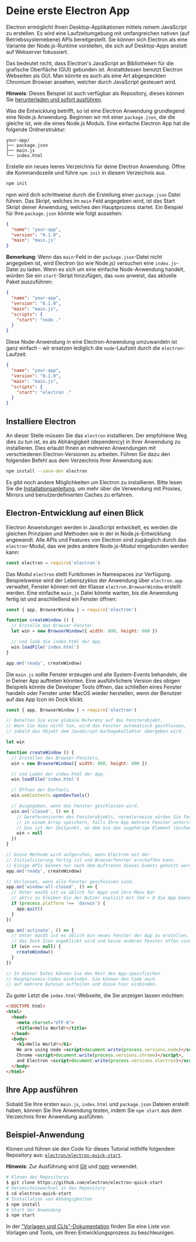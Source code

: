 # Deine erste Electron App

Electron ermöglicht Ihnen Desktop-Applikationen mittels reinem JavaScript zu erstellen. Es wird eine Laufzeitumgebung mit umfangreichen nativen (auf Betriebssystemebene) APIs bereitgestellt. Sie können sich Electron als eine Variante der Node.js-Runtime vorstellen, die sich auf Desktop-Apps anstatt auf Webserver fokussiert.

Das bedeutet nicht, dass Electron's JavaScript an Bibliotheken für die grafische Oberfläche (GUI) gebunden ist. Anstattdessen benutzt Electron Webseiten als GUI. Man könnte es auch als eine Art abgespeckten Chromium Browser ansehen, welcher durch JavaScript gesteuert wird.

**Hinweis**: Dieses Beispiel ist auch verfügbar als Repository, dieses können Sie [herunterladen und sofort ausführen](#trying-this-example).

Was die Entwicklung betrifft, so ist eine Electron Anwendung grundlegend eine Node.js Anwendung. Beginnen wir mit einer `package.json`, die die gleiche ist, wie die eines Node.js Moduls. Eine einfache Electron App hat die folgende Ordnerstruktur:

```text
your-app/
├── package.json
├── main.js
└── index.html
```

Erstelle ein neues leeres Verzeichnis für deine Electron Anwendung. Öffne die Kommandozeile und führe `npm init` in diesem Verzeichnis aus.

```sh
npm init
```

npm wird dich schrittweise durch die Erstellung einer `package.json` Datei führen. Das Skript, welches im `main` Feld angegeben wird, ist das Start Skript deiner Anwendung, welches den Hauptprozess startet. Ein Beispiel für Ihre `package.json` könnte wie folgt aussehen:

```json
{
  "name": "your-app",
  "version": "0.1.0",
  "main": "main.js"
}
```

**Bemerkung**: Wenn das `main`-Feld in der `package.json`-Datei nicht angegeben ist, wird Electron (so wie Node.js) versuchen eine `index.js`-Datei zu laden. Wenn es sich um eine einfache Node-Anwendung handelt, würden Sie ein `start`-Skript hinzufügen, das `node` anweist, das aktuelle Paket auszuführen:

```json
{
  "name": "your-app",
  "version": "0.1.0",
  "main": "main.js",
  "scripts": {
    "start": "node ."
  }
}
```

Diese Node-Anwendung in eine Electron-Anwendung umzuwandeln ist ganz einfach - wir ersetzen lediglich die `node`-Laufzeit durch die `electron`-Laufzeit.

```json
{
  "name": "your-app",
  "version": "0.1.0",
  "main": "main.js",
  "scripts": {
    "start": "electron ."
  }
}
```

## Installiere Electron

An dieser Stelle müssen Sie das `electron` installieren. Der empfohlene Weg dies zu tun ist, es als Abhängigkeit (dependency) in Ihrer Anwendung zu installieren. Dies erlaubt Ihnen an mehreren Anwendungen mit verschiedenen Electron-Versionen zu arbeiten. Führen Sie dazu den folgenden Befehl aus dem Verzeichnis Ihrer Anwendung aus:

```sh
npm install --save-dev electron
```

Es gibt noch andere Möglichkeiten um Electron zu installieren. Bitte lesen Sie die [Installationsanleitung](installation.md), um mehr über die Verwendung mit Proxies, Mirrors und benutzerdefinierten Caches zu erfahren.

## Electron-Entwicklung auf einen Blick

Electron Anwendungen werden in JavaScript entwickelt, es werden die gleichen Prinzipien und Methoden wie in der in Node.js-Entwicklung angewandt. Alle APIs und Features von Electron sind zugänglich durch das `electron`-Modul, das wie jedes andere Node.js-Modul eingebunden werden kann:

```javascript
const electron = require('electron')
```

Das Modul `electron` stellt Funktionen in Namespaces zur Verfügung. Beispielsweise wird der Lebenszyklus der Anwendung über `electron.app` verwaltet, Fenster können mit der Klasse `electron.BrowserWindow` erstellt werden. Eine einfache `main.js` Datei könnte warten, bis die Anwendung fertig ist und anschließend ein Fenster öffnen:

```javascript
const { app, BrowserWindow } = require('electron')

function createWindow () {
  // Erstelle das Browser-Fenster.
  let win = new BrowserWindow({ width: 800, height: 600 })

  // und lade die index.html der App.
  win.loadFile('index.html')
}

app.on('ready', createWindow)
```

Die `main.js` sollte Fenster erzeugen und alle System-Events behandeln, die in Deiner App auftreten könnten. Eine ausführlichere Version des obigen Beispiels könnte die Developer Tools öffnen, das schließen eines Fenster handeln oder Fenster unter MacOS wieder herstellen, wenn der Benutzer auf das App Icon im Dock klickt.

```javascript
const { app, BrowserWindow } = require('electron')

// Behalten Sie eine globale Referenz auf das Fensterobjekt. 
// Wenn Sie dies nicht tun, wird das Fenster automatisch geschlossen, 
// sobald das Objekt dem JavaScript-Garbagekollektor übergeben wird.

let win

function createWindow () {
  // Erstellen des Browser-Fensters.
  win = new BrowserWindow({ width: 800, height: 600 })

  // und Laden der index.html der App.
  win.loadFile('index.html')

  // Öffnen der DevTools.
  win.webContents.openDevTools()

  // Ausgegeben, wenn das Fenster geschlossen wird.
  win.on('closed', () => {
    // Dereferenzieren des Fensterobjekts, normalerweise würden Sie Fenster
    // in einem Array speichern, falls Ihre App mehrere Fenster unterstützt. 
    // Das ist der Zeitpunkt, an dem Sie das zugehörige Element löschen sollten.
    win = null
  })
}

// Diese Methode wird aufgerufen, wenn Electron mit der
// Initialisierung fertig ist und Browserfenster erschaffen kann.
// Einige APIs können nur nach dem Auftreten dieses Events genutzt werden.
app.on('ready', createWindow)

// Verlassen, wenn alle Fenster geschlossen sind.
app.on('window-all-closed', () => {
  // Unter macOS ist es üblich für Apps und ihre Menu Bar
  // aktiv zu bleiben bis der Nutzer explizit mit Cmd + Q die App beendet.
  if (process.platform !== 'darwin') {
    app.quit()
  }
})

app.on('activate', () => {
  // Unter macOS ist es üblich ein neues Fenster der App zu erstellen, wenn
  // das Dock Icon angeklickt wird und keine anderen Fenster offen sind.
  if (win === null) {
    createWindow()
  }
})

// In dieser Datei können Sie den Rest des App-spezifischen 
// Hauptprozess-Codes einbinden. Sie können den Code auch 
// auf mehrere Dateien aufteilen und diese hier einbinden.
```

Zu guter Letzt die `index.html`-Webseite, die Sie anzeigen lassen möchten:

```html
<!DOCTYPE html>
<html>
  <head>
    <meta charset="UTF-8">
    <title>Hello World!</title>
  </head>
  <body>
    <h1>Hello World!</h1>
    We are using node <script>document.write(process.versions.node)</script>,
    Chrome <script>document.write(process.versions.chrome)</script>,
    and Electron <script>document.write(process.versions.electron)</script>.
  </body>
</html>
```

## Ihre App ausführen

Sobald Sie Ihre ersten `main.js`, `index.html` und `package.json` Dateien erstellt haben, können Sie Ihre Anwendung testen, indem Sie `npm start` aus dem Verzeichnis Ihrer Anwendung ausführen.

## Beispiel-Anwendung

Klonen und führen sie den Code für dieses Tutorial mithilfe folgendem Repository aus: [`electron/electron-quick-start`](https://github.com/electron/electron-quick-start).

**Hinweis**: Zur Ausführung wird [Git](https://git-scm.com) und [npm](https://www.npmjs.com/) verwendet.

```sh
# Klonen des Repositorys
$ git clone https://github.com/electron/electron-quick-start
# Verzeichniswechsel in das Repository
$ cd electron-quick-start
# Installation von Abhängigkeiten
$ npm install
# Start der Anwendung
$ npm start
```

In der ["Vorlagen und CLIs"-Dokumentation](./boilerplates-and-clis.md) finden Sie eine Liste von Vorlagen und Tools, um Ihren Entwicklungsprozess zu beschleunigen.